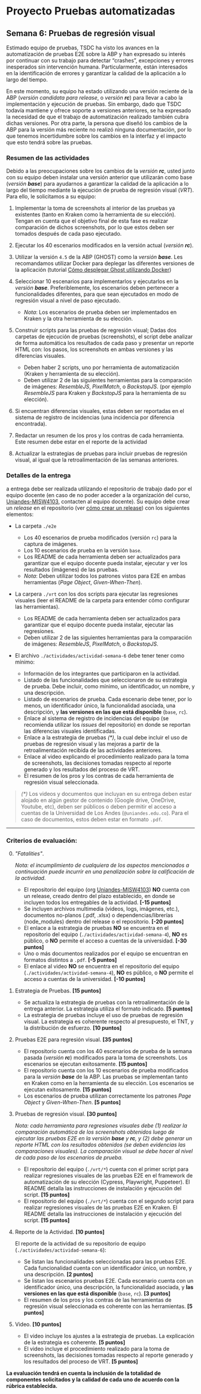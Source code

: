 
# Proyecto Pruebas automatizadas


## Semana  6: Pruebas de regresión visual

Estimado equipo de pruebas, TSDC ha visto los avances en la automatización de pruebas E2E sobre la ABP y han expresado su interés por continuar con su trabajo para detectar “crashes”, excepciones y errores inesperados sin intervención humana. Particularmente, están interesados en la identificación de errores y garantizar la calidad de la aplicación a lo largo del tiempo.

En este momento, su equipo ha estado utilizando una versión reciente de la ABP (_versión candidata para release_, o _versión **rc**_) para llevar a cabo la implementación y ejecución de pruebas. Sin embargo, dado que TSDC todavía mantiene y ofrece soporte a versiones anteriores, se ha expresado la necesidad de que el trabajo de automatización realizado también cubra dichas versiones. Por otra parte, la persona que diseñó los cambios de la ABP para la versión más reciente no realizó ninguna documentación, por lo que tenemos incertidumbre sobre los cambios en la interfaz y el impacto que esto tendrá sobre las pruebas.

### Resumen de las actividades

Debido a las preocupaciones sobre los cambios de la _versión **rc**_, usted junto con su equipo deben instalar una versión anterior que utilizarán como base (_versión **base**_) para ayudarnos a garantizar la calidad de la aplicación a lo largo del tiempo mediante la ejecución de prueba de regresión visual (_VRT_). Para ello, le solicitamos a su equipo:

1. Implementar la toma de screenshots al interior de las pruebas ya existentes (tanto en Kraken como la herramienta de su elección). Tengan en cuenta que el objetivo final de esta fase es realizar comparación de dichos screenshots, por lo que estos deben ser tomados después de cada paso ejecutado.

2. Ejecutar los 40 escenarios modificados en la versión actual (_versión **rc**_).

3. Utilizar la versión `4.5` de la ABP (GHOST) como la _versión **base**_. Les recomandamos utilizar Docker para deplegar las diferentes versiones de la aplicación (tutorial [Cómo desplegar Ghost utilizando Docker](https://thesoftwaredesignlab.github.io/AutTestingCodelabs/ghost-docker-deployment))

4. Seleccionar 10 escenarios para implementarlos y ejecutarlos en la _versión **base**_. Preferiblemente, los escenarios deben pertenecer a funcionalidades diferentes, para que sean ejecutados en modo de regresión visual a nivel de paso ejecutado.
   * _Nota_: Los escenarios de prueba deben ser implementados en Kraken y la otra herramienta de su elección.

5. Construir scripts para las pruebas de regresión visual; Dadas dos carpetas de ejecución de pruebas (screenshots), el script debe analizar de forma automática los resultados de cada paso y presentar un reporte HTML con: los pasos, los screenshots en ambas versiones y las diferencias visuales.
   * Deben haber 2 scripts, uno por herramienta de automatización (Kraken y herramienta de su elección).
   * Deben utilizar 2 de las siguientes herramientas para la comparación de imágenes: _ResembleJS_, _PixelMatch_, o _BackstopJS_. (por ejemplo _ResembleJS_ para Kraken y _BackstopJS_ para la herramienta de su elección).

6. Si encuentran diferencias visuales, estas deben ser reportadas en el sistema de registro de incidencias (una incidencia por diferencia encontrada).

7. Redactar un resumen de los pros y los contras de cada herramienta. Este resumen debe estar en el reporte de la actividad

8. Actualizar la estrategias de pruebas para incluir pruebas de regresión visual, al igual que la retroalimentación de las semanas anteriores.


### Detalles de la entrega

a entrega debe ser realizada utilizando el repositorio de trabajo dado por el equipo docente (en caso de no poder acceder a la organización del curso, [Uniandes-MISW4103](https://github.com/orgs/Uniandes-MISW4103/), contacten al equipo docente). Su equipo debe crear un _release_ en el repositorio (ver [cómo crear un release](https://docs.github.com/en/repositories/releasing-projects-on-github/managing-releases-in-a-repository#creating-a-release)) con los siguientes elementos:

- La carpeta `./e2e`
    - Los 40 escenarios de prueba modificados (versión `rc`) para la captura de imágenes.
    - Los 10 escenarios de prueba en la versión `base`.
    - Los README de cada herramienta deben ser actualizados para garantizar que el equipo docente pueda instalar, ejecutar y ver los resultados (imágenes) de las pruebas.
    - _Nota_: Deben utilizar todos los patrones vistos para E2E en ambas herramientas (_Page Object_, _Given-When-Then_).

- La carpera `./vrt` con los dos scripts para ejecutar las regresiones visuales (leer el README de la carpeta para entender cómo configurar las herramientas).
    - Los README de cada herramienta deben ser actualizados para garantizar que el equipo docente pueda instalar, ejecutar las regresiones.
    - Deben utilizar 2 de las siguientes herramientas para la comparación de imágenes: _ResembleJS_, _PixelMatch_, o _BackstopJS_.

- El archivo `./actividades/actividad-semana-6` debe tener tener como mínimo:
    - Información de los integrantes que participaron en la actividad.
    - Listado de las funcionalidades que seleccionaron de su estrategia de prueba. Debe incluir, como mínimo, un identificador, un nombre, y una descripción.
    - Listado de escenarios de prueba. Cada escenario debe tener, por lo menos, un identificador único, la funcionalidad asociada, una descripción, y **las versiones en las que está disponible** (`base`, `rc`).
    - Enlace al sistema de registro de incidencias del equipo (se recomienda utilizar los _issues_ del repositorio) en donde se reportan las diferencias visuales identificadas.
    - Enlace a la estrategia de pruebas _(*)_, la cual debe incluir el uso de pruebas de regresión visual y las mejoras a partir de la retroalimentación recibida de las actividades anteriores.
    - Enlace al video explicando el procedimiento realizado para la toma de screenshots, las decisiones tomadas respecto al reporte generado y los resultados del proceso de VRT.
    - El resumen de los pros y los contras de cada herramienta de regresión visual seleccionada.

> _(*)_ Los videos y documentos que incluyan en su entrega deben estar alojado en algún gestor de contenido (Google drive, OneDrive, Youtube, etc), deben ser públicos o deben permitir el acceso a cuentas de la Universidad de Los Andes (`@uniandes.edu.co`). Para el caso de documentos, estos deben estar en formato `.pdf`.

---

### Criterios de evaluación:

0. _"Fatalities"_.

    _Nota: el incumplimiento de cualquiera de los aspectos mencionados a continuación puede incurrir en una penalización sobre la calificación de la actividad_.
    
    - El repositorio del equipo (org [Uniandes-MISW4103](https://github.com/orgs/Uniandes-MISW4103/)) **NO** cuenta con un release, creado dentro del plazo establecido, en donde se incluyen todos los entregables de la actividad. **[-15 puntos]**
    - Se incluyen archivos multimedia (videos, logs, imágenes, etc.), documentos no-planos (.pdf, .xlsx) o dependencias/librerías (node_modules) dentro del release o el repositorio. **[-20 puntos]**
    - El enlace a la estrategia de pruebas **NO** se encuentra en el repositorio del equipo (`./actividades/actividad-semana-4`), **NO** es público, o **NO** permite el acceso a cuentas de la universidad. **[-30 puntos]**
    - Uno o más documentos realizados por el equipo se encuentran en formatos distintos a `.pdf`. **[-5 puntos]**
    - El enlace al video **NO** se encuentra en el repositorio del equipo (`./actividades/actividad-semana-4`), **NO** es público, o **NO** permite el acceso a cuentas de la universidad. **[-10 puntos]**

1. Estrategia de Pruebas. **[15 puntos]**
    - Se actualiza la estrategia de pruebas con la retroalimentación de la entrega anterior. La estrategia utiliza el formato indicado. **[5 puntos]**
    - La estrategia de pruebas incluye el uso de pruebas de regresión visual. La estrategia es coherente respecto al presupuesto, el TNT, y la distribución de esfuerzo. **[10 puntos]**

2. Pruebas E2E para regresión visual. **[35 puntos]**
    - El repositorio cuenta con los 40 escenarios de prueba de la semana pasada (_versión **rc**_) modificados para la toma de screenshots. Los escenarios se ejecutan exitosamente. **[15 puntos]**
    - El repositorio cuenta con los 10 escenarios de prueba modificados para la _versión **base**_ de la ABP. Las pruebas se implementan tanto en Kraken como en la herramienta de su elección. Los escenarios se ejecutan exitosamente. **[15 puntos]**
    - Los escenarios de prueba utilizan correctamente los patrones _Page Object_ y _Given-When-Then_. **[5 puntos]**

3. Pruebas de regresión visual. **[30 puntos]**

    _Nota: cada herramienta para regresiones visuales debe (1) realizar la comparación automática de los screenshots obtenidos luego de ejecutar las pruebas E2E en la versión **base** y **rc**, y (2) debe generar un reporte HTML con los resultados obtenidos (se deben evidencias las comparaciones visuales). La comparación visual se debe hacer al nivel de cada paso de los escenarios de prueba._

    - El repositorio del equipo (`./vrt/*`) cuenta con el primer script para realizar regresiones visuales de las pruebas E2E en el framework de automatización de su elección (Cypress, Playwright, Puppeteer). El README detalla las instrucciones de instalación y ejecución del script. **[15 puntos]**
    - El repositorio del equipo (`./vrt/*`) cuenta con el segundo script para realizar regresiones visuales de las pruebas E2E en Kraken. El README detalla las instrucciones de instalación y ejecución del script. **[15 puntos]**

4. Reporte de la Actividad. **[10 puntos]**

   El reporte de la actividad de su repositorio de equipo (`./actividades/actividad-semana-6`):
   
    - Se listan las funcionalidades seleccionadas para las pruebas E2E. Cada funcionalidad cuenta con un identificador único, un nombre, y una descripción. **[2 puntos]**
    - Se listan los escenarios pruebas E2E. Cada escenario cuenta con un identificador único, una descripción, la funcionalidad asociada, y **las versiones en las que está disponible** (`base`, `rc`). **[3 puntos]**
    - El resumen de los pros y los contras de las herramientas de regresión visual seleccionada es coherente con las herramientas. **[5 puntos]**

5. Video. **[10 puntos]**
    - El video incluye los ajustes a la estrategia de pruebas. La explicación de la estrategia es coherente. **[5 puntos]**
    - El video incluye el procedimiento realizado para la toma de screenshots, las decisiones tomadas respecto al reporte generado y los resultados del proceso de VRT. **[5 puntos]**


**La evaluación tendrá en cuenta la inclusión de la totalidad de componentes solicitados y la calidad de cada uno de acuerdo con la rúbrica establecida.**
